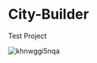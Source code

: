 # City-Builder
Test Project

![khnwggi5nqa](https://user-images.githubusercontent.com/37613162/37782776-6ed54bb6-2dfc-11e8-882c-e9ff42d2dd65.jpg)
